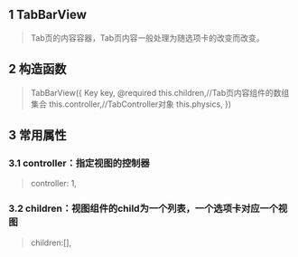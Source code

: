 ## **1 TabBarView**
> Tab页的内容容器，Tab页内容一般处理为随选项卡的改变而改变。 

## **2 构造函数** 
> TabBarView({
>     Key key,
>     @required this.children,//Tab页内容组件的数组集合
>     this.controller,//TabController对象
>     this.physics,
> })

## **3 常用属性** 
### **3.1 controller：指定视图的控制器**
> controller: 1,

### **3.2 children：视图组件的child为一个列表，一个选项卡对应一个视图**
> children:[],
